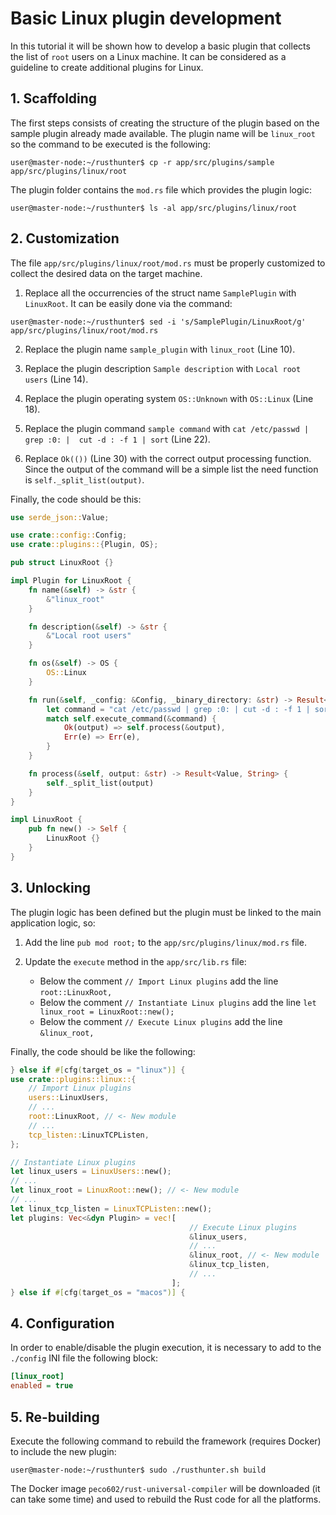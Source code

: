 # Basic Linux plugin development

In this tutorial it will be shown how to develop a basic plugin that collects the list of `root` users on a Linux machine. It can be considered as a guideline to create additional plugins for Linux.

## 1. Scaffolding

The first steps consists of creating the structure of the plugin based on the sample plugin already made available. The plugin name will be `linux_root` so the command to be executed is the following:

```console
user@master-node:~/rusthunter$ cp -r app/src/plugins/sample app/src/plugins/linux/root
```

The plugin folder contains the `mod.rs` file which provides the plugin logic:

```console
user@master-node:~/rusthunter$ ls -al app/src/plugins/linux/root
```

## 2. Customization

The file `app/src/plugins/linux/root/mod.rs` must be properly customized to collect the desired data on the target machine.

1. Replace all the occurrencies of the struct name `SamplePlugin` with `LinuxRoot`. It can be easily done via the command:

```console
user@master-node:~/rusthunter$ sed -i 's/SamplePlugin/LinuxRoot/g' app/src/plugins/linux/root/mod.rs
```

2. Replace the plugin name `sample_plugin` with `linux_root` (Line 10).

3. Replace the plugin description `Sample description` with `Local root users` (Line 14).

4. Replace the plugin operating system `OS::Unknown` with `OS::Linux` (Line 18).

5. Replace the plugin command `sample command` with `cat /etc/passwd | grep :0: |  cut -d : -f 1 | sort` (Line 22).

6. Replace `Ok(())` (Line 30) with the correct output processing function. Since the output of the command will be a simple list the need function is `self._split_list(output)`.

Finally, the code should be this:

```rust
use serde_json::Value;

use crate::config::Config;
use crate::plugins::{Plugin, OS};

pub struct LinuxRoot {}

impl Plugin for LinuxRoot {
    fn name(&self) -> &str {
        &"linux_root" 
    }

    fn description(&self) -> &str {
        &"Local root users"
    }

    fn os(&self) -> OS {
        OS::Linux
    }

    fn run(&self, _config: &Config, _binary_directory: &str) -> Result<Value, String> {
        let command = "cat /etc/passwd | grep :0: | cut -d : -f 1 | sort";
        match self.execute_command(&command) {
            Ok(output) => self.process(&output),
            Err(e) => Err(e),
        }
    }

    fn process(&self, output: &str) -> Result<Value, String> {
        self._split_list(output)
    }
}

impl LinuxRoot {
    pub fn new() -> Self {
        LinuxRoot {}
    }
}
```

## 3. Unlocking

The plugin logic has been defined but the plugin must be linked to the main application logic, so:

1. Add the line `pub mod root;` to the `app/src/plugins/linux/mod.rs` file.

2. Update the `execute` method in the `app/src/lib.rs` file:

    - Below the comment `// Import Linux plugins` add the line `root::LinuxRoot,`
    - Below the comment `// Instantiate Linux plugins` add the line `let linux_root = LinuxRoot::new();`
    - Below the comment `// Execute Linux plugins` add the line `&linux_root,`

Finally, the code should be like the following:

```rust
} else if #[cfg(target_os = "linux")] {
use crate::plugins::linux::{
    // Import Linux plugins
    users::LinuxUsers,
    // ...
    root::LinuxRoot, // <- New module
    // ...
    tcp_listen::LinuxTCPListen,
};

// Instantiate Linux plugins
let linux_users = LinuxUsers::new();
// ...
let linux_root = LinuxRoot::new(); // <- New module
// ...
let linux_tcp_listen = LinuxTCPListen::new();
let plugins: Vec<&dyn Plugin> = vec![
                                        // Execute Linux plugins
                                        &linux_users,
                                        // ...
                                        &linux_root, // <- New module
                                        &linux_tcp_listen,
                                        // ...
                                    ];
} else if #[cfg(target_os = "macos")] {
```

## 4. Configuration

In order to enable/disable the plugin execution, it is necessary to add to the `./config` INI file the following block:

```ini
[linux_root]
enabled = true
```

## 5. Re-building

Execute the following command to rebuild the framework (requires Docker) to include the new plugin:

```console
user@master-node:~/rusthunter$ sudo ./rusthunter.sh build
```

The Docker image `peco602/rust-universal-compiler` will be downloaded (it can take some time) and used to rebuild the Rust code for all the platforms.